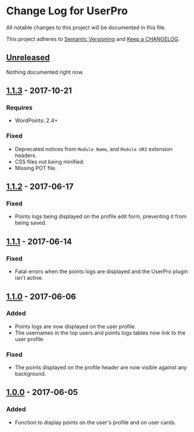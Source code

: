 # Change Log for UserPro

All notable changes to this project will be documented in this file.

This project adheres to [Semantic Versioning](http://semver.org/) and [Keep a CHANGELOG](http://keepachangelog.com/).

## [Unreleased]

Nothing documented right now.

## [1.1.3] - 2017-10-21

### Requires

- WordPoints: 2.4+

### Fixed

- Deprecated notices from `Module Name`, and `Module URI` extension headers.
- CSS files not being minified.
- Missing POT file.

## [1.1.2] - 2017-06-17

### Fixed

- Points logs being displayed on the profile edit form, preventing it from being saved.

## [1.1.1] - 2017-06-14

### Fixed

- Fatal errors when the points logs are displayed and the UserPro plugin isn't active.

## [1.1.0] - 2017-06-06

### Added

- Points logs are now displayed on the user profile.
- The usernames in the top users and points logs tables now link to the user profile.

### Fixed

- The points displayed on the profile header are now visible against any background.

## [1.0.0] - 2017-06-05

### Added

- Function to display points on the user's profile and on user cards.

[unreleased]: https://github.com/WordPoints/userpro/compare/master...HEAD
[1.1.3]: https://github.com/WordPoints/userpro/compare/1.1.2...1.1.3
[1.1.2]: https://github.com/WordPoints/userpro/compare/1.1.1...1.1.2
[1.1.1]: https://github.com/WordPoints/userpro/compare/1.1.0...1.1.1
[1.1.0]: https://github.com/WordPoints/userpro/compare/1.0.0...1.1.0
[1.0.0]: https://github.com/WordPoints/userpro/compare/...1.0.0
